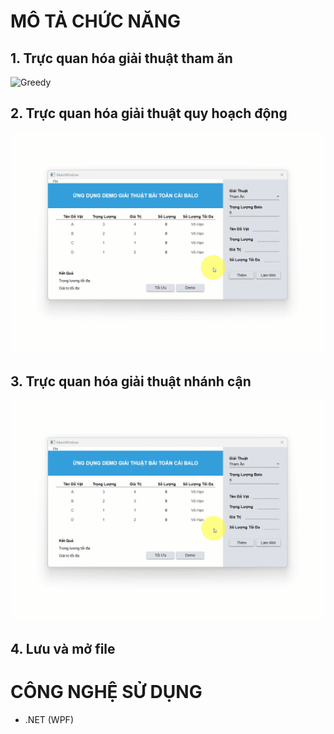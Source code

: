 # MÔ TẢ CHỨC NĂNG
## 1. Trực quan hóa giải thuật tham ăn
![Greedy](README/Greedy.gif)

## 2. Trực quan hóa giải thuật quy hoạch động
![DynamicProgramming](README/DynamicProgramming.gif)

## 3. Trực quan hóa giải thuật nhánh cận
![BranchAndBound](README/BranchAndBound.gif)

## 4. Lưu và mở file 

# CÔNG NGHỆ SỬ DỤNG
 - .NET (WPF)
